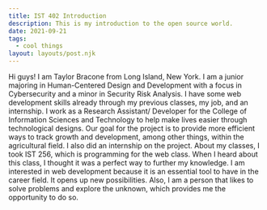```yaml
---
title: IST 402 Introduction
description: This is my introduction to the open source world.
date: 2021-09-21
tags:
  - cool things
layout: layouts/post.njk
---
```


Hi guys! I am Taylor Bracone from Long Island, New York. I am a junior majoring in Human-Centered Design and Development with a focus in Cybersecurity and a minor in Security Risk Analysis. I have some web development skills already through my previous classes, my job, and an internship. I work as a Research Assistant/ Developer for the College of Information Sciences and Technology to help make lives easier through technological designs. Our goal for the project is to provide more efficient ways to track growth and development, among other things, within the agricultural field. I also did an internship on the project. About my classes, I took IST 256, which is programming for the web class. When I heard about this class, I thought it was a perfect way to further my knowledge. I am interested in web development because it is an essential tool to have in the career field. It opens up new possibilities. Also, I am a person that likes to solve problems and explore the unknown, which provides me the opportunity to do so.